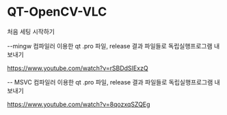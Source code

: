 # QT-OpenCV-VLC
처음 세팅 시작하기











 --mingw 컴파일러 이용한 qt .pro 파일, release 결과 파일들로 독립실행프로그램 내보내기

https://www.youtube.com/watch?v=rSBDdSIExzQ

-- MSVC 컴파일러 이용한 qt .pro 파일, release 결과 파일들로 독립실행프로그램 내보내기

https://www.youtube.com/watch?v=8qozxqSZQEg
